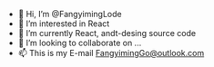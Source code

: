 - 👋 Hi, I’m @FangyimingLode
- 👀 I’m interested in React
- 🌱 I’m currently React, andt-desing source code
- 💞️ I’m looking to collaborate on ...
- 📫 This is my E-mail FangyimingGo@outlook.com

<!---
FangyimingLode/FangyimingLode is a ✨ special ✨ repository because its `README.md` (this file) appears on your GitHub profile.
You can click the Preview link to take a look at your changes.
--->
